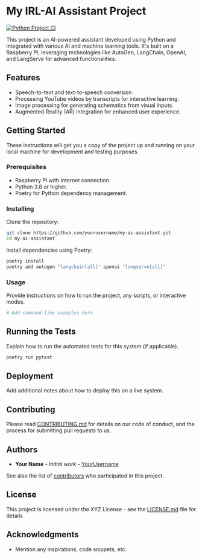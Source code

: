 # My IRL-AI Assistant Project

[![Python Project CI](https://github.com/Cdaprod/cda.IRL_AI/actions/workflows/initialize.yaml/badge.svg)](https://github.com/Cdaprod/cda.IRL_AI/actions/workflows/initialize.yaml)

This project is an AI-powered assistant developed using Python and integrated with various AI and machine learning tools. It's built on a Raspberry Pi, leveraging technologies like AutoGen, LangChain, OpenAI, and LangServe for advanced functionalities.

## Features

- Speech-to-text and text-to-speech conversion.
- Processing YouTube videos by transcripts for interactive learning.
- Image processing for generating schematics from visual inputs.
- Augmented Reality (AR) integration for enhanced user experience.

## Getting Started

These instructions will get you a copy of the project up and running on your local machine for development and testing purposes.

### Prerequisites

- Raspberry Pi with internet connection.
- Python 3.8 or higher.
- Poetry for Python dependency management.

### Installing

Clone the repository:

```bash
git clone https://github.com/yourusername/my-ai-assistant.git
cd my-ai-assistant
```

Install dependencies using Poetry:

```bash
poetry install
poetry add autogen "langchain[all]" openai "langserve[all]"
```

### Usage

Provide instructions on how to run the project, any scripts, or interactive modes.

```bash
# Add command-line examples here
```

## Running the Tests

Explain how to run the automated tests for this system (if applicable).

```bash
poetry run pytest
```

## Deployment

Add additional notes about how to deploy this on a live system.

## Contributing

Please read [CONTRIBUTING.md](LINK_TO_CONTRIBUTING.md) for details on our code of conduct, and the process for submitting pull requests to us.

## Authors

- **Your Name** - *Initial work* - [YourUsername](https://github.com/YourUsername)

See also the list of [contributors](https://github.com/yourusername/my-ai-assistant/contributors) who participated in this project.

## License

This project is licensed under the XYZ License - see the [LICENSE.md](LICENSE.md) file for details

## Acknowledgments

- Mention any inspirations, code snippets, etc.
